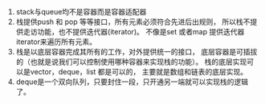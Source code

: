 1. stack与queue均不是容器而是容器适配器
2. 栈提供push 和 pop 等等接口，所有元素必须符合先进后出规则，
   所以栈不提供走访功能，也不提供迭代器(iterator)。 
   不像是set 或者map 提供迭代器iterator来遍历所有元素。
3. 栈是以底层容器完成其所有的工作，对外提供统一的接口，
   底层容器是可插拔的（也就是说我们可以控制使用哪种容器来实现栈的功能）。
   栈的底层实现可以是vector，deque，list 都是可以的， 主要就是数组和链表的底层实现。
4. deque是一个双向队列，只要封住一段，只开通另一端就可以实现栈的逻辑了。

